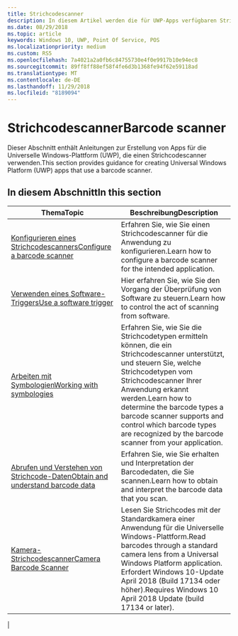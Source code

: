```yaml
---
title: Strichcodescanner
description: In diesem Artikel werden die für UWP-Apps verfügbaren Strichcodescanner-Features aufgeführt, sowie die Links zu den Anleitungen für ihre Verwendung.
ms.date: 08/29/2018
ms.topic: article
keywords: Windows 10, UWP, Point Of Service, POS
ms.localizationpriority: medium
ms.custom: RS5
ms.openlocfilehash: 7a4021a2a0fb6c84755730e4f0e9917b10e94ec8
ms.sourcegitcommit: 89ff8ff88ef58f4fe6d3b1368fe94f62e59118ad
ms.translationtype: MT
ms.contentlocale: de-DE
ms.lasthandoff: 11/29/2018
ms.locfileid: "8189094"
---
```

# <a name="barcode-scanner"></a><span data-ttu-id="0fc35-104">Strichcodescanner</span><span class="sxs-lookup"><span data-stu-id="0fc35-104">Barcode scanner</span></span>

<span data-ttu-id="0fc35-105">Dieser Abschnitt enthält Anleitungen zur Erstellung von Apps für die Universelle Windows-Plattform (UWP), die einen Strichcodescanner verwenden.</span><span class="sxs-lookup"><span data-stu-id="0fc35-105">This section provides guidance for creating Universal Windows Platform (UWP) apps that use a barcode scanner.</span></span>

## <a name="in-this-section"></a><span data-ttu-id="0fc35-106">In diesem Abschnitt</span><span class="sxs-lookup"><span data-stu-id="0fc35-106">In this section</span></span>

|<span data-ttu-id="0fc35-107">Thema</span><span class="sxs-lookup"><span data-stu-id="0fc35-107">Topic</span></span> |<span data-ttu-id="0fc35-108">Beschreibung</span><span class="sxs-lookup"><span data-stu-id="0fc35-108">Description</span></span> |
|------|------------|
| [<span data-ttu-id="0fc35-109">Konfigurieren eines Strichcodescanners</span><span class="sxs-lookup"><span data-stu-id="0fc35-109">Configure a barcode scanner</span></span>](../devices-sensors/pos-barcodescanner-configure.md)  | <span data-ttu-id="0fc35-110">Erfahren Sie, wie Sie einen Strichcodescanner für die Anwendung zu konfigurieren.</span><span class="sxs-lookup"><span data-stu-id="0fc35-110">Learn how to configure a barcode scanner for the intended application.</span></span> |
| [<span data-ttu-id="0fc35-111">Verwenden eines Software-Triggers</span><span class="sxs-lookup"><span data-stu-id="0fc35-111">Use a software trigger</span></span>](../devices-sensors/pos-barcodescanner-software-trigger.md) | <span data-ttu-id="0fc35-112">Hier erfahren Sie, wie Sie den Vorgang der Überprüfung von Software zu steuern.</span><span class="sxs-lookup"><span data-stu-id="0fc35-112">Learn how to control the act of scanning from software.</span></span> |
| [<span data-ttu-id="0fc35-113">Arbeiten mit Symbologien</span><span class="sxs-lookup"><span data-stu-id="0fc35-113">Working with symbologies</span></span>](pos-barcodescanner-symbologies.md) | <span data-ttu-id="0fc35-114">Erfahren Sie, wie Sie die Strichcodetypen ermitteln können, die ein Strichcodescanner unterstützt, und steuern Sie, welche Strichcodetypen vom Strichcodescanner Ihrer Anwendung erkannt werden.</span><span class="sxs-lookup"><span data-stu-id="0fc35-114">Learn how to determine the  barcode types a barcode scanner supports and control which barcode types are recognized by the barcode scanner from your application.</span></span> |
| [<span data-ttu-id="0fc35-115">Abrufen und Verstehen von Strichcode-Daten</span><span class="sxs-lookup"><span data-stu-id="0fc35-115">Obtain and understand barcode data</span></span>](pos-barcodescanner-scan-data.md) | <span data-ttu-id="0fc35-116">Erfahren Sie, wie Sie erhalten und Interpretation der Barcodedaten, die Sie scannen.</span><span class="sxs-lookup"><span data-stu-id="0fc35-116">Learn how to obtain and interpret the barcode data that you scan.</span></span> |
| [<span data-ttu-id="0fc35-117">Kamera-Strichcodescanner</span><span class="sxs-lookup"><span data-stu-id="0fc35-117">Camera Barcode Scanner</span></span>](pos-camerabarcode.md) | <span data-ttu-id="0fc35-118">Lesen Sie Strichcodes mit der Standardkamera einer Anwendung für die Universelle Windows-Plattform.</span><span class="sxs-lookup"><span data-stu-id="0fc35-118">Read barcodes through a standard camera lens from a Universal Windows Platform application.</span></span> <span data-ttu-id="0fc35-119">Erfordert Windows 10-Update April 2018 (Build 17134 oder höher).</span><span class="sxs-lookup"><span data-stu-id="0fc35-119">Requires Windows 10 April 2018 Update (build 17134 or later).</span></span> |
|
 
